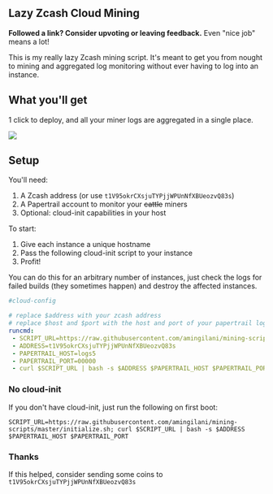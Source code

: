 Lazy Zcash Cloud Mining
-----------------

**Followed a link? Consider upvoting or leaving feedback.** Even "nice job" means a lot!

This is my really lazy Zcash mining script. It's meant to get you from nought to
mining and aggregated log monitoring without ever having to log into an instance.

## What you'll get

1 click to deploy, and all your miner logs are aggregated in a single place.

![](https://i.imgur.com/DilzIkzr.png)

## Setup

You'll need:

1. A Zcash address (or use `t1V95okrCXsjuTYPjjWPUnNfXBUeozvQ83s`)
2. A Papertrail account to monitor your ~~cattle~~ miners
3. Optional: cloud-init capabilities in your host


To start:

1. Give each instance a unique hostname
2. Pass the following cloud-init script to your instance
3. Profit!

You can do this for an arbitrary number of instances, just check the logs for failed builds (they sometimes happen) and destroy the affected instances.

```yaml
#cloud-config

# replace $address with your zcash address
# replace $host and $port with the host and port of your papertrail log destination
runcmd:
 - SCRIPT_URL=https://raw.githubusercontent.com/amingilani/mining-scripts/master/initialize.sh
 - ADDRESS=t1V95okrCXsjuTYPjjWPUnNfXBUeozvQ83s
 - PAPERTRAIL_HOST=logs5
 - PAPERTRAIL_PORT=00000
 - curl $SCRIPT_URL | bash -s $ADDRESS $PAPERTRAIL_HOST $PAPERTRAIL_PORT
```

### No cloud-init

If you don't have cloud-init, just run the following on first boot:

```
SCRIPT_URL=https://raw.githubusercontent.com/amingilani/mining-scripts/master/initialize.sh; curl $SCRIPT_URL | bash -s $ADDRESS $PAPERTRAIL_HOST $PAPERTRAIL_PORT
```


### Thanks

 If this helped, consider sending some coins to `t1V95okrCXsjuTYPjjWPUnNfXBUeozvQ83s`

